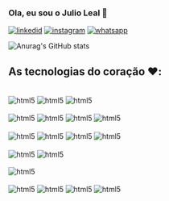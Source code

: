 ### Ola, eu sou o Julio Leal 👋

[![linkedid](https://img.shields.io/badge/LinkedIn-0077B5?style=for-the-badge&logo=linkedin&logoColor=white)](https://www.linkedin.com/in/julio-cesar-freitas-leal-44226916a/) [![instagram](	https://img.shields.io/badge/Instagram-E4405F?style=for-the-badge&logo=instagram&logoColor=white)](https://www.instagram.com/juliocfleal/) [![whatsapp](	https://img.shields.io/badge/WhatsApp-25D366?style=for-the-badge&logo=whatsapp&logoColor=white)](whatsapp://send?phone=5535996711139)

![Anurag's GitHub stats](https://github-readme-stats.vercel.app/api?username=anuraghazra&show_icons=true&theme=radical)

## As tecnologias do coração ❤️:

<div style="display: inline_block"><br/>
<img align="center" alt="html5" src="https://img.shields.io/badge/Java-ED8B00?style=for-the-badge&logo=openjdk&logoColor=white" />
<img align="center" alt="html5" src="https://img.shields.io/badge/JavaScript-323330?style=for-the-badge&logo=javascript&logoColor=F7DF1E" />
<img align="center" alt="html5" src="https://img.shields.io/badge/PHP-777BB4?style=for-the-badge&logo=php&logoColor=white" />
<br/>
<br/>
<img align="center" alt="html5" src="https://img.shields.io/badge/React-20232A?style=for-the-badge&logo=react&logoColor=61DAFB" />
<img align="center" alt="html5" src="https://img.shields.io/badge/Spring-6DB33F?style=for-the-badge&logo=spring&logoColor=white" />
<img align="center" alt="html5" src="https://img.shields.io/badge/connect-%2300843e.svg?style=for-the-badge&logo=symfony&logoColor=whit" />
<img align="center" alt="html5" src="https://img.shields.io/badge/jQuery-0769AD?style=for-the-badge&logo=jquery&logoColor=white" />
<br/>
<br/>
<img align="center" alt="html5" src="https://img.shields.io/badge/MySQL-005C84?style=for-the-badge&logo=mysql&logoColor=white" />
<img align="center" alt="html5" src="https://img.shields.io/badge/MariaDB-003545?style=for-the-badge&logo=mariadb&logoColor=white" />
<img align="center" alt="html5" src="https://img.shields.io/badge/PostgreSQL-316192?style=for-the-badge&logo=postgresql&logoColor=white" />
<img align="center" alt="html5" src="https://img.shields.io/badge/SQLite-07405E?style=for-the-badge&logo=sqlite&logoColor=white" />
<br/>
<br/>
<img align="center" alt="html5" src="https://img.shields.io/badge/Cent%20OS-262577?style=for-the-badge&logo=CentOS&logoColor=white" />
<img align="center" alt="html5" src="https://img.shields.io/badge/Ubuntu-E95420?style=for-the-badge&logo=ubuntu&logoColor=white" />
<br/>
<br/>
<img align="center" alt="html5" src="https://img.shields.io/badge/GitHub_Actions-2088FF?style=for-the-badge&logo=github-actions&logoColor=white" />
<br/>
<br/>

<img align="center" alt="html5" src="https://img.shields.io/badge/HTML5-E34F26?style=for-the-badge&logo=html5&logoColor=white" />
<img align="center" alt="html5" src="https://img.shields.io/badge/CSS3-1572B6?style=for-the-badge&logo=css3&logoColor=white" />
<img align="center" alt="html5" src="https://img.shields.io/badge/Bootstrap-563D7C?style=for-the-badge&logo=bootstrap&logoColor=white" />
<img align="center" alt="html5" src="https://img.shields.io/badge/React_Router-CA4245?style=for-the-badge&logo=react-router&logoColor=white" />




</div>
<!--
**juliocfleal/juliocfleal** is a ✨ _special_ ✨ repository because its `README.md` (this file) appears on your GitHub profile.

Here are some ideas to get you started:

- 🔭 I’m currently working on ...
- 🌱 I’m currently learning ...
- 👯 I’m looking to collaborate on ...
- 🤔 I’m looking for help with ...
- 💬 Ask me about ...
- 📫 How to reach me: ...
- 😄 Pronouns: ...
- ⚡ Fun fact: ...
-->
